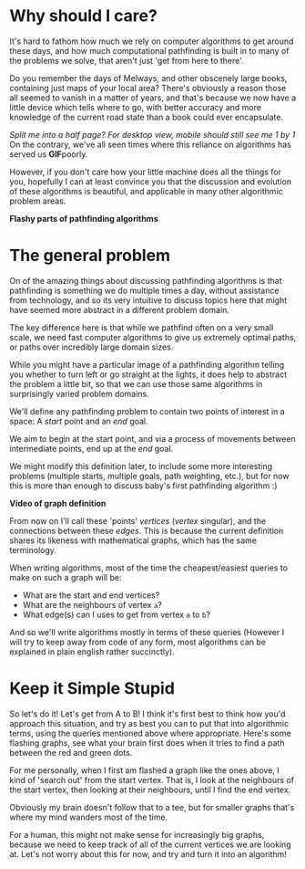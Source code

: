 # Why should I care?

It's hard to fathom how much we rely on computer algorithms to get around these days,
and how much computational pathfinding is built in to many of the problems we solve,
that aren't just 'get from here to there'.

Do you remember the days of Melways, and other obscenely large books, containing just maps of your local area?
There's obviously a reason those all seemed to vanish in a matter of years, and that's because
we now have a little device which tells where to go, with better accuracy and more knowledge
of the current road state than a book could ever encapsulate.

*Split me into a half page? For desktop view, mobile should still see me 1 by 1*
On the contrary, we've all seen times where this reliance on algorithms has served us **GIF**poorly.

However, if you don't care how your little machine does all the things for you,
hopefully I can at least convince you that the discussion and evolution of these algorithms is beautiful,
and applicable in many other algorithmic problem areas.

**Flashy parts of pathfinding algorithms**

# The general problem

On of the amazing things about discussing pathfinding algorithms
is that pathfinding is something we do multiple times a day, without assistance from technology,
and so its very intuitive to discuss topics here that might have seemed more abstract in a different problem domain.

The key difference here is that while we pathfind often on a very small scale,
we need fast computer algorithms to give us extremely optimal paths, or paths over incredibly large domain sizes.

While you might have a particular image of a pathfinding algorithm telling you whether to turn left or go straight at the lights, it does help to abstract the problem a little bit, so that we can use those same algorithms in surprisingly varied problem domains.

We'll define any pathfinding problem to contain two points of interest in a space:
A *start* point and an *end* goal.

We aim to begin at the start point, and via a process of movements between intermediate points, end up at the *end* goal.

We might modify this definition later, to include some more interesting problems (multiple starts, multiple goals, path weighting, etc.), but for now this is more than enough to discuss baby's first pathfinding algorithm :)

**Video of graph definition**

From now on I'll call these 'points' *vertices* (*vertex* singular), and the connections between these *edges*.
This is because the current definition shares its likeness with mathematical graphs,
which has the same terminology.

When writing algorithms, most of the time the cheapest/easiest queries to make on such a graph will be:

* What are the start and end vertices?
* What are the neighbours of vertex `a`?
* What edge(s) can I uses to get from vertex `a` to `b`?

And so we'll write algorithms mostly in terms of these queries
(However I will try to keep away from code of any form,
most algorithms can be explained in plain english rather succinctly).

# Keep it Simple Stupid

So let's do it! Let's get from A to B! I think it's first best to think how you'd approach this situation, and try as best you can to put that into algorithmic terms, using the queries mentioned above where  appropriate. Here's some flashing graphs, see what your brain first does when it tries to find a path between the red and green dots.

For me personally, when I first am flashed a graph like the ones above,
I kind of 'search out' from the start vertex. That is, I look at the neighbours of the start vertex,
then looking at their neighbours, until I find the end vertex.

Obviously my brain doesn't follow that to a tee,
but for smaller graphs that's where my mind wanders most of the time.

For a human, this might not make sense for increasingly big graphs, because we need to keep track of all of the current vertices we are looking at.
Let's not worry about this for now, and try and turn it into an algorithm!
